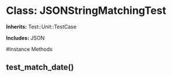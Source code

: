 # Class: JSONStringMatchingTest
**Inherits:** Test::Unit::TestCase
    
**Includes:** JSON
  




#Instance Methods
## test_match_date() [](#method-i-test_match_date)

